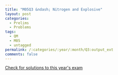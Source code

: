 ```yaml
---
title: "M05Q3 &ndash; Nitrogen and Explosive"
layout: post
categories:
  - Prelims
  - Problems
tags:
  - QM
  - M05
  - untagged
permalink: /:categories/:year/:month/Q3:output_ext
comments: false
---
```

<object data="2005M3Q.pdf" type="application/pdf" width="100%" height="500"></object>
<div class="message"><a href='https://princetonprelim.com/prelim/15/'>Check for solutions to this year's exam</a></div>